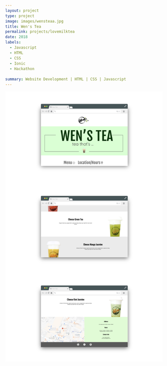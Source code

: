 ```yaml
---
layout: project
type: project
image: images/wensteaa.jpg
title: Wen's Tea
permalink: projects/lovemilktea
date: 2018
labels:
  - Javascript
  - HTML
  - CSS
  - Ionic
  - Hackathon

summary: Website Development | HTML | CSS | Javascript
---
```


<img src="/images/wenstea1.jpg" width="700" class="ui huge floated rounded image">


<!-- This project was a part of the Hawaii Annual Code Challenge Hackathon (HACC). The objective was to create a navigation application with some AR functionality with crowd-sourced data. I worked with a team of seven to deliver a full-stack, cross-platform mobile application using the [Google Maps API](https://developers.google.com/maps/) and the [Ionic development framework](https://ionicframework.com/).
For this project, I served both as a Software Developer and Technical Program Manager.
After the HACC, my team and I continued to develop this application to add more functionality and deployment on the Google Play store as "Wayfinder."  


<iframe width="620" height="480" src="https://www.youtube.com/embed/wLuSS2579hc" frameborder="0" gesture="media" allow="encrypted-media" allowfullscreen></iframe>


On the Software Developer side, I worked on creating the filtering functionality for the LoveMilkTea application for users to filter through point type such as "Food" and "Entertainment." The points from the filtering function were extracted from [Firebase Realtime Database](https://firebase.google.com/) based the filter criteria. I also assisted in the data preparation process and did research to catagorize which each point was onto a [locations.json](https://raw.githubusercontent.com/LoveMilkTea/Wayfinder/master/locations.json) which was stored on the Firebase Realtime Database.
After the HACC, I worked on creating a prototype of timed event functionality. This functionality allows consumers, visitors, and promoters to advertise their event or activity through the Wayfinder application as timed points on the map.

On the Technical Program Management side, I assisted my team leader in setting up weekly stand-up meetings and the division of prioritized tasks during the course of the HACC and managed the deployment process of our application. To deploy this app on the web, the [Heroku](https://www.heroku.com/) cloud application platform was used. Heroku was a free and easy way for our group to get our application deployed without paying for a subscription to other cloud hosting services. Additionally, I also deployed our application to the Google Play store after the HACC as [Wayfinder](https://play.google.com/store/apps/details?id=com.herokuapp.wayfinder&hl=en).

Perhaps the funnest part of the HACC was working on the HACC video pitch above for the project presentation day. It was definitely fun and I had a great time memeing my way through the HACC. It was also a good learning experience that funny things often become memorable things because the run I did to the HACC definitely got a lot of people laughing.

<img src="/images/lmt-desk.png" width="700" height="600" class="ui huge floated rounded image">


This HACC was definitely a great learning experience. This was my first time at a real Hackathon (though I did do an internal one during my time as an intern at IBM but me and my team were mostly there for the free stuff) and I really enjoyed how challenging it was to work on a project at a given time constraint. I owe part of my success to my past internships and Software Engineering professor at the University of Hawaii at Manoa for preparing me for this high-pressure environment.

Deployment was the hardest challenge for me in this project because I was not familiar with the strict guidelines on how to deploy an application on the Google Play store and the Android development environment. A huge issue I ran into that prevented me from deploying the application on the Google Play store during the HACC was my Android Development Kit was a higher version that what Ionic needed to be able to build the libaries and "transpile" into a .apk file. Once I was able to properly make an .apk, I was unable to push the app onto the Google Play store due to a wrong XML tag in a config file of the application. This made me rebuild the .apk file. Because of this tedious experience, I now keep a Notepad file of the build commands for building an Ionic app into an .apk file on my desktop.

<img src="/images/gp.png" width="700" height="600" class="ui huge floated rounded image">


The greatest takeway I got from the HACC is the power of storytelling. No matter how complex or algorithimically-security a program or software is there will always be a need to convey how cool or amazing that program or software is in order for users to see the real value of it. I definitely think that the work we did on our project video made a great impact on our standings in the HACC and lead my team to the first prize. This HACC has shown me that being able to convey ideas in an elegant and engaging way is something that all Software Engineers and Software Developers need to be able to do in order to advance their careers and quantify the impact of their work.  

For more information and the code repository, please check out the Github link below for the latest version of Wayfinder! Or try our [live Heroku deployment!](https://lovemilktea.herokuapp.com/)

Source: <a href="https://github.com/LoveMilkTea/Wayfinder"><i class="large github icon"></i>Wayfinder</a> -->
